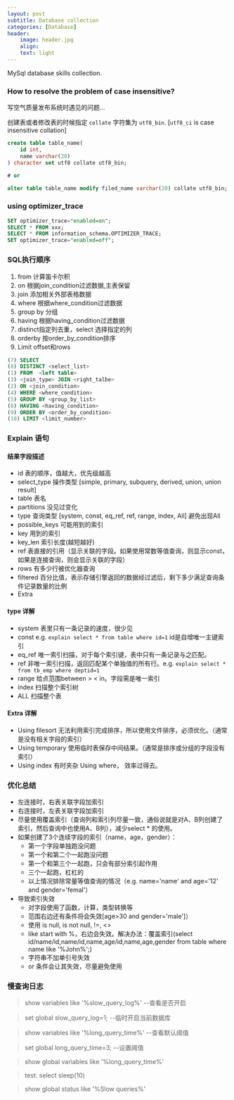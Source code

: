 ```yaml
---
layout: post
subtitle: Database collection
categories: [Database]
header:
    image: header.jpg
    align:
    text: light
---
```


MySql database skills collection.

### How to resolve the problem of case insensitive? 
写空气质量发布系统时遇见的问题...

创建表或者修改表的时候指定 `collate` 字符集为 `utf8_bin`. [`utf8_ci` is case insensitive collation]

```sql
create table table_name(
    id int,
    name varchar(20)
) character set utf8 collate utf8_bin;

# or

alter table table_name modify filed_name varchar(20) collate utf8_bin;
```

### using optimizer_trace

```sql
SET optimizer_trace="enabled=on";
SELECT * FROM xxx;
SELECT * FROM information_schema.OPTIMIZER_TRACE;
SET optimizer_trace="enabled=off";
```

### SQL执行顺序

1. from 计算笛卡尔积
2. on 根据join_condition过滤数据,主表保留
3. join 添加相关外部表格数据
4. where 根据where_condition过滤数据
5. group by 分组
6. having 根据having_condition过滤数据
7. distinct指定列去重，select 选择指定的列
8. orderby 按order_by_condition排序
9. Limit offset和rows
```sql
(7) SELECT  
(8) DISTINCT <select_list>
(1) FROM  <left table>
(3) <join_type> JOIN <right_talbe>
(2) ON <join_condition>
(4) WHERE <where_condition>
(5) GROUP BY <group_by_list>
(6) HAVING <having_condition>
(9) ORDER BY <order_by_condition>
(10) LIMIT <limit_number>
```

### Explain 语句

#### 结果字段描述
* id 表的顺序，值越大，优先级越高
* select_type 操作类型 [simple, primary, subquery, derived, union, union result]
* table 表名
* partitions 没见过变化
* type 查询类型 [system, const, eq_ref, ref, range, index, All] 避免出现All
* possible_keys 可能用到的索引
* key 用到的索引
* key_len 索引长度(越短越好)
* ref 表直接的引用（显示关联的字段。如果使用常数等值查询，则显示const，如果是连接查询，则会显示关联的字段）
* rows 有多少行被优化器查询
* filtered 百分比值，表示存储引擎返回的数据经过滤后，剩下多少满足查询条件记录数量的比例
* Extra

#### type 详解
* system 表里只有一条记录的速度，很少见
* const e.g. `explain select * from table where id=1` id是自增唯一主键索引
* eq_ref 唯一索引扫描，对于每个索引键，表中只有一条记录与之匹配。
* ref 非唯一索引扫描，返回匹配某个单独值的所有行。e.g. `explain select * from tb_emp where deptid=1`
* range 给点范围between > < in。字段需是唯一索引
* index 扫描整个索引树
* ALL 扫描整个表

#### Extra 详解
* Using filesort 无法利用索引完成排序，所以使用文件排序，必须优化。（通常是没有相关字段的索引）
* Using temporary 使用临时表保存中间结果。（通常是排序或分组的字段没有索引）
* Using index 有时夹杂 Using where， 效率过得去。

### 优化总结
* 左连接时，右表关联字段加索引
* 右连接时，左表关联字段加索引
* 尽量使用覆盖索引（查询列和索引列尽量一致，通俗说就是对A、B列创建了索引，然后查询中也使用A、B列），减少select * 的使用。
* 如果创建了3个连续字段的索引（name，age，gender）：
    * 第一个字段单独跑没问题
    * 第一个和第二个一起跑没问题
    * 第一个和第三个一起跑，只会有部分索引起作用
    * 三个一起跑，杠杠的
    * 以上情况排除常量等值查询的情况（e.g. name='name' and age='12' and gender='femal'）
* 导致索引失效
    * 对字段使用了函数，计算，类型转换等
    * 范围右边还有条件将会失效[age>30 and gender='male']）
    * 使用 is null, is not null, !=, <>
    * like start with %，右边会失效。解决办法：覆盖索引(select id/name/id,name/id,name,age/id,name,age,gender from table where name like '%John%';)
    * 字符串不加单引号失效
    * or 条件会让其失效，尽量避免使用

### 慢查询日志

> show variables like '%slow_query_log%' --查看是否开启

> set global slow_query_log=1; --临时开启当前数据库

> show variables like '%long_query_time%' --查看默认阈值

> set global long_query_time=3; --设置阈值

> show global variables like '%long_query_time%'

> test: select sleep(10)

> show global status like '%Slow queries%'